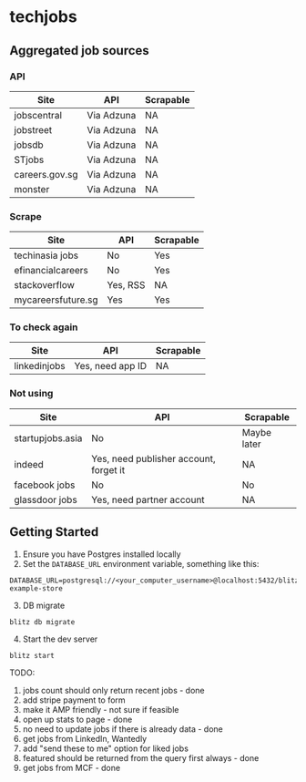 # techjobs

## Aggregated job sources

### API

| Site           | API        | Scrapable |
| -------------- | ---------- | --------- |
| jobscentral    | Via Adzuna | NA        |
| jobstreet      | Via Adzuna | NA        |
| jobsdb         | Via Adzuna | NA        |
| STjobs         | Via Adzuna | NA        |
| careers.gov.sg | Via Adzuna | NA        |
| monster        | Via Adzuna | NA        |

### Scrape

| Site               | API      | Scrapable |
| ------------------ | -------- | --------- |
| techinasia jobs    | No       | Yes       |
| efinancialcareers  | No       | Yes       |
| stackoverflow      | Yes, RSS | NA        |
| mycareersfuture.sg | Yes      | Yes       |

### To check again

| Site         | API              | Scrapable |
| ------------ | ---------------- | --------- |
| linkedinjobs | Yes, need app ID | NA        |

### Not using

| Site             | API                                    | Scrapable   |
| ---------------- | -------------------------------------- | ----------- |
| startupjobs.asia | No                                     | Maybe later |
| indeed           | Yes, need publisher account, forget it | NA          |
| facebook jobs    | No                                     | No          |
| glassdoor jobs   | Yes, need partner account              | NA          |

## Getting Started

1. Ensure you have Postgres installed locally
2. Set the `DATABASE_URL` environment variable, something like this:

```
DATABASE_URL=postgresql://<your_computer_username>@localhost:5432/blitz-example-store
```

3. DB migrate

```
blitz db migrate
```

4. Start the dev server

```
blitz start
```

TODO:

1. jobs count should only return recent jobs - done
2. add stripe payment to form
3. make it AMP friendly - not sure if feasible
4. open up stats to page - done
5. no need to update jobs if there is already data - done
6. get jobs from LinkedIn, Wantedly
7. add "send these to me" option for liked jobs
8. featured should be returned from the query first always - done
9. get jobs from MCF - done
